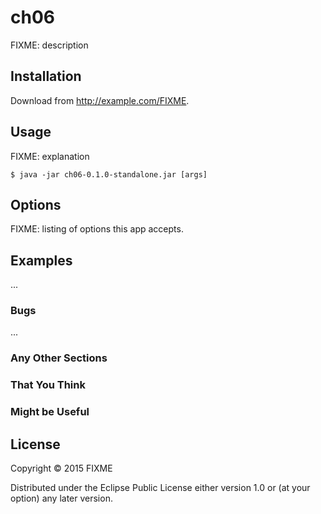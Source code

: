 # ch06

FIXME: description

## Installation

Download from http://example.com/FIXME.

## Usage

FIXME: explanation

    $ java -jar ch06-0.1.0-standalone.jar [args]

## Options

FIXME: listing of options this app accepts.

## Examples

...

### Bugs

...

### Any Other Sections
### That You Think
### Might be Useful

## License

Copyright © 2015 FIXME

Distributed under the Eclipse Public License either version 1.0 or (at
your option) any later version.
